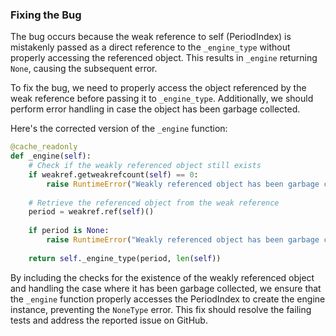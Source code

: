 ### Fixing the Bug
The bug occurs because the weak reference to self (PeriodIndex) is mistakenly passed as a direct reference to the `_engine_type` without properly accessing the referenced object. This results in `_engine` returning `None`, causing the subsequent error.

To fix the bug, we need to properly access the object referenced by the weak reference before passing it to `_engine_type`. Additionally, we should perform error handling in case the object has been garbage collected.

Here's the corrected version of the `_engine` function:

```python
@cache_readonly
def _engine(self):
    # Check if the weakly referenced object still exists
    if weakref.getweakrefcount(self) == 0:
        raise RuntimeError("Weakly referenced object has been garbage collected.")
    
    # Retrieve the referenced object from the weak reference
    period = weakref.ref(self)()
    
    if period is None:
        raise RuntimeError("Weakly referenced object has been garbage collected.")
    
    return self._engine_type(period, len(self))
```

By including the checks for the existence of the weakly referenced object and handling the case where it has been garbage collected, we ensure that the `_engine` function properly accesses the PeriodIndex to create the engine instance, preventing the `NoneType` error. This fix should resolve the failing tests and address the reported issue on GitHub.